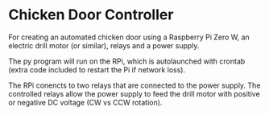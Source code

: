 # Chicken Door Controller
For creating an automated chicken door using a Raspberry Pi Zero W, an electric drill motor (or similar), relays and a power supply.

The py program will run on the RPi, which is autolaunched with crontab (extra code included to restart the Pi if network loss).

The RPi conencts to two relays that are connected to the power supply. The controlled relays allow the power supply to feed the drill motor with positive or negative DC voltage (CW vs CCW rotation).
